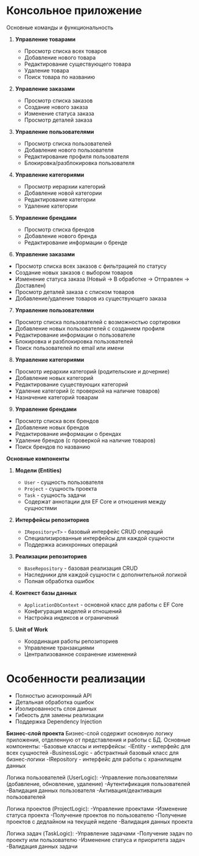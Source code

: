 # Консольное приложение

Основные команды и функциональность

1. **Управление товарами**
   - Просмотр списка всех товаров
   - Добавление нового товара
   - Редактирование существующего товара
   - Удаление товара
   - Поиск товара по названию

2. **Управление заказами**
   - Просмотр списка заказов
   - Создание нового заказа
   - Изменение статуса заказа
   - Просмотр деталей заказа

3. **Управление пользователями**
   - Просмотр списка пользователей
   - Добавление нового пользователя
   - Редактирование профиля пользователя
   - Блокировка/разблокировка пользователя

4. **Управление категориями**
   - Просмотр иерархии категорий
   - Добавление новой категории
   - Редактирование категории
   - Удаление категории

5. **Управление брендами**
   - Просмотр списка брендов
   - Добавление нового бренда
   - Редактирование информации о бренде
  
6. **Управление заказами**
- Просмотр списка всех заказов с фильтрацией по статусу
- Создание новых заказов с выбором товаров
- Изменение статуса заказа (Новый → В обработке → Отправлен → Доставлен)
- Просмотр деталей заказа с списком товаров
- Добавление/удаление товаров из существующего заказа

7. **Управление пользователями**
- Просмотр списка пользователей с возможностью сортировки
- Добавление новых пользователей с созданием профиля
- Редактирование информации о пользователе
- Блокировка и разблокировка пользователей
- Поиск пользователей по email или имени

8. **Управление категориями**
- Просмотр иерархии категорий (родительские и дочерние)
- Добавление новых категорий
- Редактирование существующих категорий
- Удаление категорий (с проверкой на наличие товаров)
- Назначение категорий товарам

9. **Управление брендами**
- Просмотр списка всех брендов
- Добавление новых брендов
- Редактирование информации о брендах
- Удаление брендов (с проверкой на наличие товаров)
- Поиск брендов по названию



**Основные компоненты**

1. **Модели (Entities)**
   - `User` - сущность пользователя
   - `Project` - сущность проекта
   - `Task` - сущность задачи
   - Содержат аннотации для EF Core и отношения между сущностями

2. **Интерфейсы репозиториев**
   - `IRepository<T>` - базовый интерфейс CRUD операций
   - Специализированные интерфейсы для каждой сущности
   - Поддержка асинхронных операций

3. **Реализации репозиториев**
   - `BaseRepository` - базовая реализация CRUD
   - Наследники для каждой сущности с дополнительной логикой
   - Полная обработка ошибок

4. **Контекст базы данных**
   - `ApplicationDbContext` - основной класс для работы с EF Core
   - Конфигурация моделей и отношений
   - Настройка индексов и ограничений

5. **Unit of Work**
   - Координация работы репозиториев
   - Управление транзакциями
   - Централизованное сохранение изменений

# Особенности реализации

- Полностью асинхронный API
- Детальная обработка ошибок
- Изолированность слоя данных
- Гибкость для замены реализации
- Поддержка Dependency Injection

**Бизнес-слой проекта**
Бизнес-слой содержит основную логику приложения, отделенную от представления и работы с БД. Основные компоненты:
-Базовые классы и интерфейсы:
-IEntity - интерфейс для всех сущностей
-BusinessLogic<T> - абстрактный базовый класс для бизнес-логики
-IRepository<T> - интерфейс для работы с хранилищем данных

Логика пользователей (UserLogic):
-Управление пользователями (добавление, обновление, удаление)
-Аутентификация пользователей
-Валидация данных пользователя
-Активация/деактивация пользователей

Логика проектов (ProjectLogic):
-Управление проектами
-Изменение статуса проекта
-Получение проектов по пользователю
-Получение проектов с дедлайном на текущей неделе
-Валидация данных проекта

Логика задач (TaskLogic):
-Управление задачами
-Получение задач по проекту или пользователю
-Изменение статуса и приоритета задач
-Валидация данных задачи


